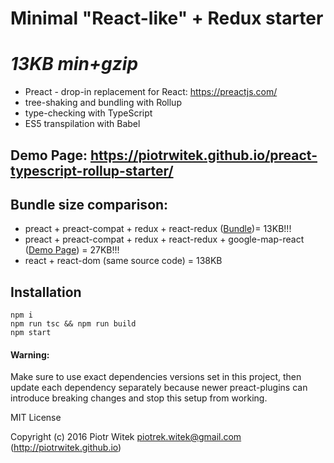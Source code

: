 # Minimal "React-like" + Redux starter
# _13KB min+gzip_
- Preact - drop-in replacement for React: https://preactjs.com/
- tree-shaking and bundling with Rollup
- type-checking with TypeScript
- ES5 transpilation with Babel

## Demo Page: https://piotrwitek.github.io/preact-typescript-rollup-starter/

## Bundle size comparison:
- preact + preact-compat + redux + react-redux ([Bundle](https://github.com/piotrwitek/preact-typescript-rollup-starter-kit/blob/master/bundle.js.gz))= 13KB!!!
- preact + preact-compat + redux + react-redux + google-map-react ([Demo Page](https://piotrwitek.github.io/preact-typescript-rollup-starter-kit/)) = 27KB!!!
- react + react-dom (same source code) = 138KB

## Installation
```
npm i
npm run tsc && npm run build
npm start
```

#### Warning:
Make sure to use exact dependencies versions set in this project, then update each dependency separately because newer preact-plugins can introduce breaking changes and stop this setup from working.  

MIT License

Copyright (c) 2016 Piotr Witek <piotrek.witek@gmail.com> (http://piotrwitek.github.io)
